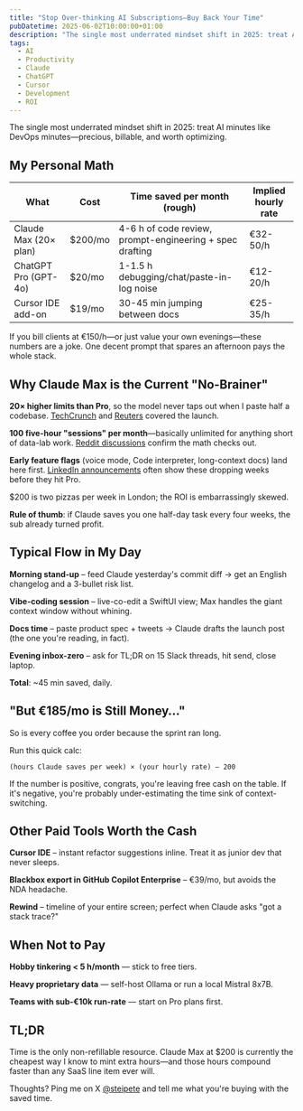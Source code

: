 ```yaml
---
title: "Stop Over-thinking AI Subscriptions—Buy Back Your Time"
pubDatetime: 2025-06-02T10:00:00+01:00
description: "The single most underrated mindset shift in 2025: treat AI minutes like DevOps minutes—precious, billable, and worth optimizing."
tags:
  - AI
  - Productivity
  - Claude
  - ChatGPT
  - Cursor
  - Development
  - ROI
---
```


The single most underrated mindset shift in 2025: treat AI minutes like DevOps minutes—precious, billable, and worth optimizing.

## My Personal Math

| What | Cost | Time saved per month (rough) | Implied hourly rate |
|------|------|------------------------------|-------------------|
| Claude Max (20× plan) | $200/mo | 4-6 h of code review, prompt-engineering + spec drafting | €32-50/h |
| ChatGPT Pro (GPT-4o) | $20/mo | 1-1.5 h debugging/chat/paste-in-log noise | €12-20/h |
| Cursor IDE add-on | $19/mo | 30-45 min jumping between docs | €25-35/h |

If you bill clients at €150/h—or just value your own evenings—these numbers are a joke. One decent prompt that spares an afternoon pays the whole stack.

## Why Claude Max is the Current "No-Brainer"

**20× higher limits than Pro**, so the model never taps out when I paste half a codebase. [TechCrunch](https://techcrunch.com/2024/12/20/anthropic-unveils-claude-max-for-its-highest-usage-customers/) and [Reuters](https://www.reuters.com/technology/artificial-intelligence/anthropic-rolls-out-premium-claude-max-plan-200-month-2024-12-20/) covered the launch.

**100 five-hour "sessions" per month**—basically unlimited for anything short of data-lab work. [Reddit discussions](https://www.reddit.com/r/ClaudeAI/comments/1hh4bma/claude_max_is_now_available_for_200month/) confirm the math checks out.

**Early feature flags** (voice mode, Code interpreter, long-context docs) land here first. [LinkedIn announcements](https://www.linkedin.com/posts/anthropic_claude-max-activity-7275913534567424000-qnHF) often show these dropping weeks before they hit Pro.

$200 is two pizzas per week in London; the ROI is embarrassingly skewed.

**Rule of thumb**: if Claude saves you one half-day task every four weeks, the sub already turned profit.

## Typical Flow in My Day

**Morning stand-up** – feed Claude yesterday's commit diff → get an English changelog and a 3-bullet risk list.

**Vibe-coding session** – live-co-edit a SwiftUI view; Max handles the giant context window without whining.

**Docs time** – paste product spec + tweets → Claude drafts the launch post (the one you're reading, in fact).

**Evening inbox-zero** – ask for TL;DR on 15 Slack threads, hit send, close laptop.

**Total**: ~45 min saved, daily.

## "But €185/mo is Still Money…"

So is every coffee you order because the sprint ran long.

Run this quick calc:

```
(hours Claude saves per week) × (your hourly rate) – 200
```

If the number is positive, congrats, you're leaving free cash on the table. If it's negative, you're probably under-estimating the time sink of context-switching.

## Other Paid Tools Worth the Cash

**Cursor IDE** – instant refactor suggestions inline. Treat it as junior dev that never sleeps.

**Blackbox export in GitHub Copilot Enterprise** – €39/mo, but avoids the NDA headache.

**Rewind** – timeline of your entire screen; perfect when Claude asks "got a stack trace?"

## When Not to Pay

**Hobby tinkering < 5 h/month** — stick to free tiers.

**Heavy proprietary data** — self-host Ollama or run a local Mistral 8x7B.

**Teams with sub-€10k run-rate** — start on Pro plans first.

## TL;DR

Time is the only non-refillable resource. Claude Max at $200 is currently the cheapest way I know to mint extra hours—and those hours compound faster than any SaaS line item ever will.

Thoughts? Ping me on X [@steipete](https://twitter.com/steipete) and tell me what you're buying with the saved time.